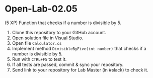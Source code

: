 # Open-Lab-02.05
(5 XP) Function that checks if a number is divisible by 5.

1. Clone this repository to your GitHub account.
2. Open solution file in Visual Studio.
3. Open file `Calculator.cs`
4. Implement method `DivisibleByFive(int number)` that checks if a number is divisible by 5.
5. Run with `CTRL+F5` to test it.
6. If all tests are passed, commit & sync your repository.
7. Send link to your repository for Lab Master (in #slack) to check it.

